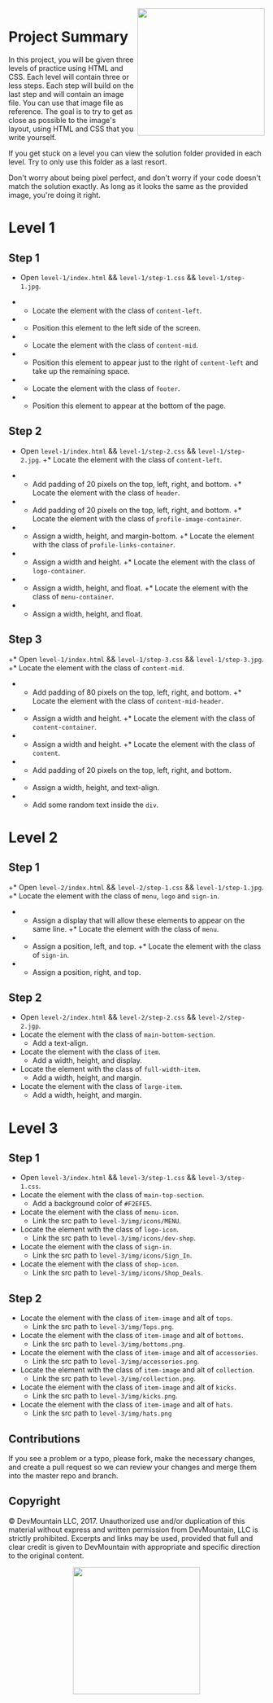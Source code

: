 <img src="https://s3.amazonaws.com/devmountain/readme-logo.png" width="250" align="right">

# Project Summary

In this project, you will be given three levels of practice using HTML and CSS. Each level will contain three or less steps. Each step will build on the last step and will contain an image file. You can use that image file as reference. The goal is to try to get as close as possible to the image's layout, using HTML and CSS that you write yourself.

If you get stuck on a level you can view the solution folder provided in each level. Try to only use this folder as a last resort.

Don't worry about being pixel perfect, and don't worry if your code doesn't match the solution exactly. As long as it looks the same as the provided image, you're doing it right.

# Level 1

## Step 1

* Open `level-1/index.html` && `level-1/step-1.css` && `level-1/step-1.jpg`.
+ * Locate the element with the class of `content-left`.
+ * Position this element to the left side of the screen.
+ * Locate the element with the class of `content-mid`.
+ * Position this element to appear just to the right of `content-left` and take up the remaining space.
+ * Locate the element with the class of `footer`.
+ * Position this element to appear at the bottom of the page.

## Step 2

 * Open `level-1/index.html` && `level-1/step-2.css` && `level-1/step-2.jpg`.
+* Locate the element with the class of `content-left`.
+  * Add padding of 20 pixels on the top, left, right, and bottom.
+* Locate the element with the class of `header`.
+  * Add padding of 20 pixels on the top, left, right, and bottom.
+* Locate the element with the class of `profile-image-container`.
+  * Assign a width, height, and margin-bottom.
+* Locate the element with the class of `profile-links-container`.
+  * Assign a width and height.
+* Locate the element with the class of `logo-container`.
+  * Assign a width, height, and float.
+* Locate the element with the class of `menu-container`.
+  * Assign a width, height, and float.

## Step 3

+* Open `level-1/index.html` && `level-1/step-3.css` && `level-1/step-3.jpg`.
+* Locate the element with the class of `content-mid`.
+  * Add padding of 80 pixels on the top, left, right, and bottom.
+* Locate the element with the class of `content-mid-header`.
+  * Assign a width and height.
+* Locate the element with the class of `content-container`.
+  * Assign a width and height.
+* Locate the element with the class of `content`.
+  * Add padding of 20 pixels on the top, left, right, and bottom.
+  * Assign a width, height, and text-align.
+  * Add some random text inside the `div`.

# Level 2

## Step 1

+* Open `level-2/index.html` && `level-2/step-1.css` && `level-1/step-1.jpg`.
+* Locate the element with the class of `menu`, `logo` and `sign-in`.
+  * Assign a display that will allow these elements to appear on the same line.
+* Locate the element with the class of `menu`.
+  * Assign a position, left, and top.
+* Locate the element with the class of `sign-in`.
+  * Assign a position, right, and top.

## Step 2

* Open `level-2/index.html` && `level-2/step-2.css` && `level-2/step-2.jgp`.
* Locate the element with the class of `main-bottom-section`.
  * Add a text-align.
* Locate the element with the class of `item`.
  * Add a width, height, and display.
* Locate the element with the class of `full-width-item`.
  * Add a width, height, and margin.
* Locate the element with the class of `large-item`.
  * Add a width, height, and margin.

# Level 3

## Step 1

* Open `level-3/index.html` && `level-3/step-1.css` && `level-3/step-1.css`.
* Locate the element with the class of `main-top-section`.
  * Add a background color of `#F2EFE5`.
* Locate the element with the class of `menu-icon`.
  * Link the src path to `level-3/img/icons/MENU`.
* Locate the element with the class of `logo-icon`.
  * Link the src path to `level-3/img/icons/dev-shop`.
* Locate the element with the class of `sign-in`.
  * Link the src path to `level-3/img/icons/Sign_In`.
* Locate the element with the class of `shop-icon`.
  * Link the src path to `level-3/img/icons/Shop_Deals`.

## Step 2

* Locate the element with the class of `item-image` and alt of `tops`.
  * Link the src path to `level-3/img/Tops.png`.
* Locate the element with the class of `item-image` and alt of `bottoms`.
  * Link the src path to `level-3/img/bottoms.png`.
* Locate the element with the class of `item-image` and alt of `accessories`.
  * Link the src path to `level-3/img/accessories.png`.
* Locate the element with the class of `item-image` and alt of `collection`.
  * Link the src path to `level-3/img/collection.png`.
* Locate the element with the class of `item-image` and alt of `kicks`.
  * Link the src path to `level-3/img/kicks.png`.
* Locate the element with the class of `item-image` and alt of `hats`.
  * Link the src path to `level-3/img/hats.png`

## Contributions

If you see a problem or a typo, please fork, make the necessary changes, and create a pull request so we can review your changes and merge them into the master repo and branch.

## Copyright

© DevMountain LLC, 2017. Unauthorized use and/or duplication of this material without express and written permission from DevMountain, LLC is strictly prohibited. Excerpts and links may be used, provided that full and clear credit is given to DevMountain with appropriate and specific direction to the original content.

<p align="center">
<img src="https://s3.amazonaws.com/devmountain/readme-logo.png" width="250">
</p>

